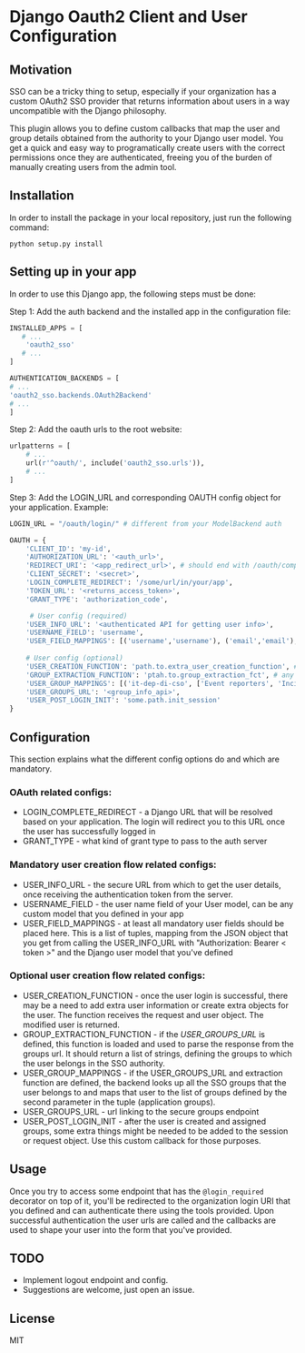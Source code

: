 # Django Oauth2 Client and User Configuration

## Motivation

SSO can be a tricky thing to setup, especially if your organization has a custom OAuth2 SSO provider that
returns information about users in a way uncompatible with the Django philosophy. 

This plugin allows you
to define custom callbacks that map the user and group details obtained from the authority to your Django
user model. You get a quick and easy way to programatically create users with the correct permissions once 
they are authenticated, freeing you of the burden of manually creating users from the admin tool.

## Installation

In order to install the package in your local repository, just run the following command:

`python setup.py install`

## Setting up in your app
In order to use this Django app, the following steps must be done:

Step 1: Add the auth backend and the installed app in the configuration file:

```python
INSTALLED_APPS = [
   # ...
    'oauth2_sso'
   # ...
]
```

```python
AUTHENTICATION_BACKENDS = [
# ...
'oauth2_sso.backends.OAuth2Backend'
# ...
]

```

Step 2:  Add the oauth urls to the root website:

```python
urlpatterns = [
    # ...
    url(r'^oauth/', include('oauth2_sso.urls')),
    # ...
]
```
Step 3: Add the LOGIN_URL and corresponding OAUTH config object for your application. Example:

```python
LOGIN_URL = "/oauth/login/" # different from your ModelBackend auth

OAUTH = {
    'CLIENT_ID': 'my-id',
    'AUTHORIZATION_URL': '<auth_url>',
    'REDIRECT_URI': '<app_redirect_url>', # should end with /oauth/complete (the view is provided by this app)
    'CLIENT_SECRET': '<secret>',
    'LOGIN_COMPLETE_REDIRECT': '/some/url/in/your/app',
    'TOKEN_URL': '<returns_access_token>',
    'GRANT_TYPE': 'authorization_code',

     # User config (required)
    'USER_INFO_URL': '<authenticated API for getting user info>',
    'USERNAME_FIELD': 'username',
    'USER_FIELD_MAPPINGS': [('username','username'), ('email','email'),('first_name', 'first_name'),('last_name','last_name')],
    
    # User config (optional)
    'USER_CREATION_FUNCTION': 'path.to.extra_user_creation_function', # any function in pythonpath
    'GROUP_EXTRACTION_FUNCTION': 'ptah.to.group_extraction_fct', # any function in pythonpath
    'USER_GROUP_MAPPINGS': [('it-dep-di-cso', ['Event reporters', 'Incident handlers', 'Incident viewers'])],
    'USER_GROUPS_URL': '<group_info_api>',
    'USER_POST_LOGIN_INIT': 'some.path.init_session'
}

```

## Configuration 

This section explains what the different config options do and which are mandatory.

### OAuth related configs:

- LOGIN_COMPLETE_REDIRECT - a Django URL that will be resolved based on your application. The 
login will redirect you to this URL once the user has successfully logged in
- GRANT_TYPE - what kind of grant type to pass to the auth server

### Mandatory user creation flow related configs:

- USER_INFO_URL - the secure URL from which to get the user details, once receiving the authentication 
token from the server.
- USERNAME_FIELD - the user name field of your User model, can be any custom model that you defined in your app
- USER_FIELD_MAPPINGS - at least all mandatory user fields should be placed here. 
This is a list of tuples, mapping from the JSON object that you get from calling the USER_INFO_URL with "Authorization: 
Bearer < token >" and the Django user model that you've defined 


### Optional user creation flow related configs:

- USER_CREATION_FUNCTION - once the user login is successful, there may be a need to add extra
user information or create extra objects for the user. The function receives the request and 
user object. The modified user is returned.
- GROUP_EXTRACTION_FUNCTION - if the *USER_GROUPS_URL* is defined, this function is loaded and used to parse
the response from the groups url. It should return a list of strings, defining the groups to which the user
belongs in the SSO authority.
- USER_GROUP_MAPPINGS - if the USER_GROUPS_URL and extraction function are defined, the backend looks up 
all the SSO groups that the user belongs to and maps that user to the list of groups defined by the second
parameter in the tuple (application groups).
- USER_GROUPS_URL  - url linking to the secure groups endpoint
- USER_POST_LOGIN_INIT - after the user is created and assigned groups, some extra things might be needed
to be added to the session or request object. Use this custom callback for those purposes.


## Usage

Once you try to access some endpoint that has the `@login_required` decorator on top of it, 
you'll be redirected to the organization login URI that you defined and can authenticate there
using the tools provided. Upon successful authentication the user urls are called and the callbacks are used
to shape your user into the form that you've provided.

## TODO
- Implement logout endpoint and config.
- Suggestions are welcome, just open an issue.
## License

MIT
